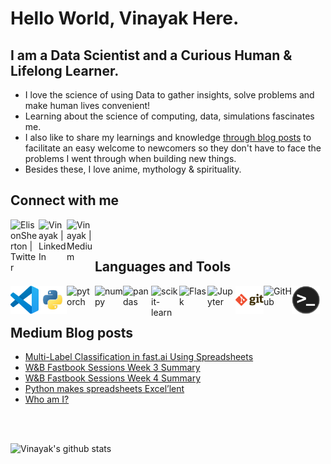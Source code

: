# Hello World, Vinayak Here.

## I am a Data Scientist and a Curious Human & Lifelong Learner.

- I love the science of using Data to gather insights, solve problems and make human lives convenient!
- Learning about the science of computing, data, simulations fascinates me.
- I also like to share my learnings and knowledge [through blog posts](https://elisonsherton.github.io/archive.html) to facilitate an easy welcome to newcomers so they don't have to face the problems I went through when building new things.
- Besides these, I love anime, mythology & spirituality.

## Connect with me

[<img align="left" alt="ElisonSherton | Twitter" width="45px" src="https://cdn3.iconfinder.com/data/icons/social-media-circle/512/circle-twitter-512.png" />][twitter]
[<img align="left" alt="Vinayak | LinkedIn" width="45px" src="https://media-exp1.licdn.com/dms/image/C4D0BAQGyOWvr4W0Pow/company-logo_200_200/0/1590003577120?e=2159024400&v=beta&t=CtsDFVp0TAdwyg73A8F82MohzKpAQy-pUGA13atPG6A" />][linkedin]
[<img align="left" alt="Vinayak | Medium" width="45px" src="https://www.svgrepo.com/show/354057/medium-icon.svg"/>][medium]

<br />
<br />

## Languages and Tools

<img align="left" alt="Visual Studio Code" width="45px" src="https://raw.githubusercontent.com/github/explore/80688e429a7d4ef2fca1e82350fe8e3517d3494d/topics/visual-studio-code/visual-studio-code.png" />
<img align="left" alt="Git" width="45px" src="https://raw.githubusercontent.com/github/explore/80688e429a7d4ef2fca1e82350fe8e3517d3494d/topics/python/python.png" />
<img align="left" alt="pytorch" width="45px" src="https://pbs.twimg.com/profile_images/1306686545974362113/JYq2LGIA_400x400.jpg" />
<img align="left" alt="numpy" width="45px" src="https://user-images.githubusercontent.com/67586773/105040771-43887300-5a88-11eb-9f01-bee100b9ef22.png" />
<img align="left" alt="pandas" width="45px" src="https://encrypted-tbn0.gstatic.com/images?q=tbn:ANd9GcRXCDD7q7wCVdRNtROzgtARnDThPmab6k2x7Q&usqp=CAU" />
<img align="left" alt="scikit-learn" width="45px" src="https://upload.wikimedia.org/wikipedia/commons/thumb/0/05/Scikit_learn_logo_small.svg/1200px-Scikit_learn_logo_small.svg.png" />
<img align="left" alt="Flask" width="45px" src="https://user-images.githubusercontent.com/567298/52816968-216f6480-30ab-11e9-9d19-6418ba51563b.png" />
<img align="left" alt="Jupyter" width="45px" src="https://upload.wikimedia.org/wikipedia/commons/thumb/3/38/Jupyter_logo.svg/1200px-Jupyter_logo.svg.png" />
<img align="left" alt="Git" width="45px" src="https://raw.githubusercontent.com/github/explore/80688e429a7d4ef2fca1e82350fe8e3517d3494d/topics/git/git.png" />
<img align="left" alt="GitHub" width="45px" src="https://github.githubassets.com/images/modules/logos_page/GitHub-Mark.png" />
<img align="left" alt="Terminal" width="45px" src="https://raw.githubusercontent.com/github/explore/80688e429a7d4ef2fca1e82350fe8e3517d3494d/topics/terminal/terminal.png" />

<br />
<br />

## Medium Blog posts
<!-- BLOG-POST-LIST:START -->
- [Multi-Label Classification in fast.ai Using Spreadsheets](https://towardsdatascience.com/multi-label-classification-in-fastai-using-spreadsheets-25ae570c8ff9?source=rss-9b10ad08afc7------2)
- [W&amp;B Fastbook Sessions Week 3 Summary](https://nayakvinayak95.medium.com/w-b-fastbook-sessions-week-3-summary-9cb931d830ea?source=rss-9b10ad08afc7------2)
- [W&amp;B Fastbook Sessions Week 4 Summary](https://nayakvinayak95.medium.com/w-b-fastbook-sessions-week-4-summary-726ab50c2fdb?source=rss-9b10ad08afc7------2)
- [Python makes spreadsheets Excel’lent](https://towardsdatascience.com/python-makes-spreadsheets-excellent-f48ce0c648e3?source=rss-9b10ad08afc7------2)
- [Who am I?](https://medium.com/analytics-vidhya/who-am-i-511d4146d035?source=rss-9b10ad08afc7------2)
<!-- BLOG-POST-LIST:END -->

<br />
<br />

![Vinayak's github stats](https://github-readme-stats.vercel.app/api?username=ElisonSherton&show_icons=true&theme=radical&count_private=true)


[twitter]: https://twitter.com/ElisonSherton
[linkedin]: https://www.linkedin.com/in/vinayak-nayak-a6005b162/
[medium]: https://nayakvinayak95.medium.com/
[quora]: https://www.quora.com/profile/Vinayak-Nayak-6
